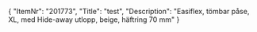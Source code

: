 {
  "ItemNr": "201773",
  "Title": "test",
  "Description": "Easiflex, tömbar påse, XL, med Hide-away utlopp, beige, häftring 70 mm"
}